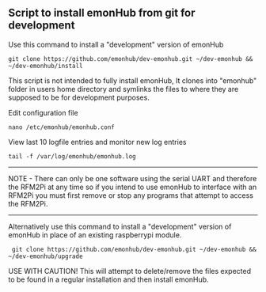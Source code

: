Script to install emonHub from git for development
--------------------------------------------------

Use this command to install a "development" version of emonHub

    git clone https://github.com/emonhub/dev-emonhub.git ~/dev-emonhub && ~/dev-emonhub/install
    
This script is not intended to fully install emonHub, It clones into "emonhub" folder in users home directory and symlinks the files to where they are supposed to be for development purposes.

Edit configuration file

    nano /etc/emonhub/emonhub.conf

View last 10 logfile entries and monitor new log entries

    tail -f /var/log/emonhub/emonhub.log
    
-----------------------------------------------------------------

NOTE - There can only be one software using the serial UART and therefore the RFM2Pi at any time so if you intend to use emonHub to interface with an RFM2Pi you must first remove or stop any programs that attempt to access the RFM2Pi.
    
-----------------------------------------------------------------   

Alternatively use this command to install a "development" version of emonHub in place of an existing raspberrypi module.

     git clone https://github.com/emonhub/dev-emonhub.git ~/dev-emonhub && ~/dev-emonhub/upgrade
    
USE WITH CAUTION! This will attempt to delete/remove the files expected to be found in a regular installation and then install emonHub.


